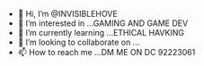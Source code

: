 - 👋 Hi, I’m @INVISIBLEHOVE
- 👀 I’m interested in ...GAMING AND GAME DEV
- 🌱 I’m currently learning ...ETHICAL HAVKING
- 💞️ I’m looking to collaborate on ...
- 📫 How to reach me ...DM ME ON DC 92223061

<!---
INVISIBLEHOVE/INVISIBLEHOVE is a ✨ special ✨ repository because its `README.md` (this file) appears on your GitHub profile.
You can click the Preview link to take a look at your changes.
--->

